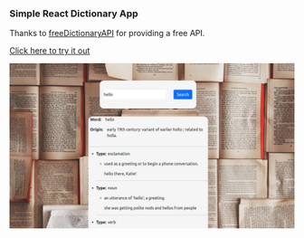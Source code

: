 ### Simple React Dictionary App

Thanks to [freeDictionaryAPI](https://github.com/meetDeveloper/freeDictionaryAPI) for providing a free API.

[Click here to try it out](https://hkntrt.github.io/react_dictionary_app/)

![screenshot](https://github.com/hkntrt/react_dictionary_app/blob/main/screenshot/screenshot.png)